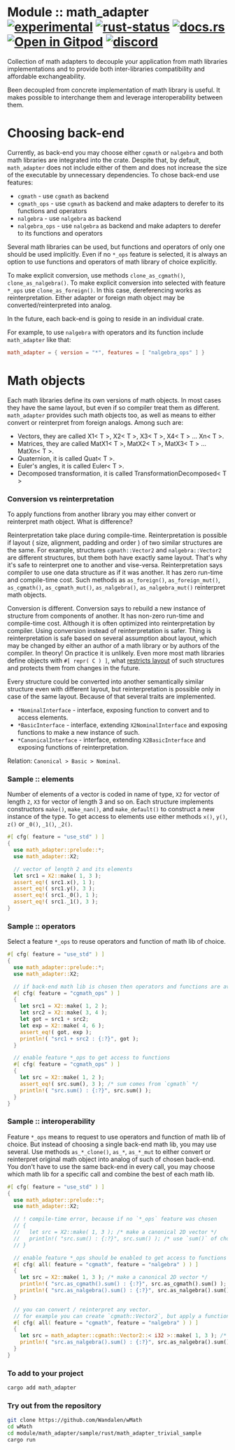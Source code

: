 <!-- {{# generate.module_header{} #}} -->

# Module :: math_adapter [![experimental](https://img.shields.io/badge/stability-experimental-orange.svg)](https://github.com/emersion/stability-badges#experimental) [![rust-status](https://github.com/Wandalen/wMath/actions/workflows/ModuleMathAdapterPush.yml/badge.svg)](https://github.com/Wandalen/wMath/actions/workflows/ModuleMathAdapterPush.yml) [![docs.rs](https://img.shields.io/docsrs/math_adapter?color=e3e8f0&logo=docs.rs)](https://docs.rs/math_adapter) [![Open in Gitpod](https://raster.shields.io/static/v1?label=try&message=online&color=eee&logo=gitpod&logoColor=eee)](https://gitpod.io/#RUN_PATH=.,SAMPLE_FILE=sample%2Frust%2Fmath_adapter_trivial_sample%2Fsrc%2Fmain.rs,RUN_POSTFIX=--example%20math_adapter_trivial_sample/https://github.com/Wandalen/wMath) [![discord](https://img.shields.io/discord/872391416519737405?color=e3e8f0&logo=discord&logoColor=e3e8f0)](https://discord.gg/JwTG6d2b)

Collection of math adapters to decouple your application from math libraries implementations and to provide both inter-libraries compatibility and affordable exchangeability.

Been decoupled from concrete implementation of math library is useful. It makes possible to interchange them and leverage interoperability between them.

# Choosing back-end

Currently, as back-end you may choose either `cgmath` or `nalgebra` and both math libraries are integrated into the crate. Despite that, by default, `math_adapter` does not include either of them and does not increase the size of the executable by unnecessary dependencies. To chose back-end use features:

- `cgmath` - use `cgmath` as backend
- `cgmath_ops` - use `cgmath` as backend and make adapters to derefer to its functions and operators
- `nalgebra` - use `nalgebra` as backend
- `nalgebra_ops` - use `nalgebra` as backend and make adapters to derefer to its functions and operators

Several math libraries can be used, but functions and operators of only one should be used implicitly. Even if no `*_ops` feature is selected, it is always an option to use functions and operators of math library of choice explicitly.

To make explicit conversion, use methods `clone_as_cgmath()`, `clone_as_nalgebra()`. To make explicit conversion into selected with feature `*_ops` use `clone_as_foreign()`. In this case, dereferencing works as reinterpretation. Either adapter or foreign math object may be converted/reinterpreted into analog.

In the future, each back-end is going to reside in an individual crate.

For example, to use `nalgebra` with operators and its function include `math_adapter` like that:

```toml
math_adapter = { version = "*", features = [ "nalgebra_ops" ] }
```

# Math objects

Each math libraries define its own versions of math objects. In most cases they have the same layout, but even if so compiler treat them as different. `math_adapter` provides such math objects too, as well as means to either convert or reinterpret from foreign analogs. Among such are:

- Vectors, they are called X1< T >, X2< T >, X3< T >, X4< T > ... Xn< T >.
- Matrices, they are called MatX1< T >, MatX2< T >, MatX3< T > ... MatXn< T >.
- Quaternion, it is called Quat< T >.
- Euler's angles, it is called Euler< T >.
- Decomposed transformation, it is called TransformationDecomposed< T >

<!-- qqq : add readme for each sample with short explanation. make sure code frome sample run during test -->

### Conversion vs reinterpretation

To apply functions from another library you may either convert or reinterpret math object. What is difference?

Reinterpretation take place during compile-time. Reinterpretation is possible if layout ( size, alignment, padding and order ) of two similar structures are the same. For example, structures `cgmath::Vector2` and `nalgebra::Vector2` are different structures, but them both have exactly same layout. That's why it's safe to reinterpret one to another and vise-versa. Reinterpretation says compiler to use one data structure as if it was another. It has zero run-time and compile-time cost. Such methods as `as_foreign()`, `as_foreign_mut()`, `as_cgmath()`, `as_cgmath_mut()`, `as_nalgebra()`, `as_nalgebra_mut()` reinterpret math objects.

Conversion is different. Conversion says to rebuild a new instance of structure from components of another. It has non-zero run-time and compile-time cost. Although it is often optimized into reinterpretation by compiler. Using conversion instead of reinterpretation is safer. Thing is reinterpretation is safe based on several assumption about layout, which may be changed by either an author of a math library or by authors of the compiler. In theory! On practice it is unlikely. Even more most math libraries define objects with `#[ repr( C ) ]`, what [restricts layout](https://doc.rust-lang.org/nomicon/other-reprs.html#reprc) of such structures and protects them from changes in the future.

Every structure could be converted into another semantically similar structure even with different layout, but reinterpretation is possible only in case of the same layout. Because of that several traits are implemented.

- `*NominalInterface` - interface, exposing function to convert and to access elements.
- `*BasicInterface` - interface, extending `X2NominalInterface` and exposing functions to make a new instance of such.
- `*CanonicalInterface` - interface, extending `X2BasicInterface` and exposing functions of reinterpretation.

Relation: `Canonical > Basic > Nominal`.

### Sample :: elements

Number of elements of a vector is coded in name of type, `X2` for vector of length `2`, `X3` for vector of length 3 and so on. Each structure implements constructors `make()`, `make_nan()`, and `make_default()` to construct a new instance of the type. To get access to elements use either methods `x()`, `y()`, `z()` or `_0()`, `_1()`, `_2()`.

<!-- {{# generate.module_sample{} #}} -->

```rust
#[ cfg( feature = "use_std" ) ]
{
  use math_adapter::prelude::*;
  use math_adapter::X2;

  // vector of length 2 and its elements
  let src1 = X2::make( 1, 3 );
  assert_eq!( src1.x(), 1 );
  assert_eq!( src1.y(), 3 );
  assert_eq!( src1._0(), 1 );
  assert_eq!( src1._1(), 3 );
}
```

### Sample :: operators

Select a feature `*_ops` to reuse operators and function of math lib of choice.

<!-- {{# generate.module_sample{} #}} -->

```rust
#[ cfg( feature = "use_std" ) ]
{
  use math_adapter::prelude::*;
  use math_adapter::X2;

  // if back-end math lib is chosen then operators and functions are available
  #[ cfg( feature = "cgmath_ops" ) ]
  {
    let src1 = X2::make( 1, 2 );
    let src2 = X2::make( 3, 4 );
    let got = src1 + src2;
    let exp = X2::make( 4, 6 );
    assert_eq!( got, exp );
    println!( "src1 + src2 : {:?}", got );
  }

  // enable feature *_ops to get access to functions
  #[ cfg( feature = "cgmath_ops" ) ]
  {
    let src = X2::make( 1, 2 );
    assert_eq!( src.sum(), 3 ); /* sum comes from `cgmath` */
    println!( "src.sum() : {:?}", src.sum() );
  }
}
```

### Sample :: interoperability

Feature `*_ops` means to request to use operators and function of math lib of choice. But instead of choosing a single back-end math lib, you may use several. Use methods `as_*_clone()`, `as_*`, `as_*_mut` to either convert or reinterpret original math object into analog of such of chosen back-end. You don't have to use the same back-end in every call, you may choose which math lib for a specific call and combine the best of each math lib.

<!-- {{# generate.module_sample{} #}} -->

```rust
#[ cfg( feature = "use_std" ) ]
{
  use math_adapter::prelude::*;
  use math_adapter::X2;

  // ! compile-time error, because if no `*_ops` feature was chosen
  // {
  //   let src = X2::make( 1, 3 ); /* make a canonical 2D vector */
  //   println!( "src.sum() : {:?}", src.sum() ); /* use `sum()` of chosen math lib back-end */
  // }

  // enable feature *_ops should be enabled to get access to functions
  #[ cfg( all( feature = "cgmath", feature = "nalgebra" ) ) ]
  {
    let src = X2::make( 1, 3 ); /* make a canonical 2D vector */
    println!( "src.as_cgmath().sum() : {:?}", src.as_cgmath().sum() ); /* use `sum()` of `cgmath` */
    println!( "src.as_nalgebra().sum() : {:?}", src.as_nalgebra().sum() ); /* use `sum()` of `nalgebra` */
  }

  // you can convert / reinterpret any vector.
  // for example you can create `cgmath::Vector2`, but apply a function of `nalgebra::Vector2`
  #[ cfg( all( feature = "cgmath", feature = "nalgebra" ) ) ]
  {
    let src = math_adapter::cgmath::Vector2::< i32 >::make( 1, 3 ); /* make a `cgmath` 2D vector */
    println!( "src.as_nalgebra().sum() : {:?}", src.as_nalgebra().sum() ); /* use `sum()` of `nalgebra` */
  }
}
```

### To add to your project

```sh
cargo add math_adapter
```

### Try out from the repository

```sh
git clone https://github.com/Wandalen/wMath
cd wMath
cd module/math_adapter/sample/rust/math_adapter_trivial_sample
cargo run
```
